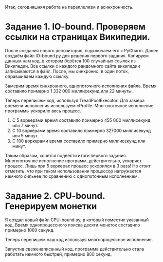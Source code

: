 Итак, сегодняшняя работа на параллелизм и асинхронность.

# Задание 1. IO-bound. Проверяем ссылки на страницах Википедии.

После создания нового репозитория, подключаем его к PyCharm.
Далее создаём файл IO-bound.py для решения первого задания.
Копируем данным нам код, в котором берётся 100 случайных ссылок из Википедии. Все ссылки с каждого рандомного сайта википедии записываются в файл. После, мы синхронно, в один поток, оправшиваем каждую ссылку.

Замерим время синхронного, однопоточного исполнения файла. 
Время составило примерно 1 332 000 миллисекунд или 22 минуты.

Теперь перепишем код, используя TreadPoolExecutor. Для замера времени исполнения используем cProfile.
Многопоточное исполнение программы ускорило весь процесс.

1) С 5 воркерами время составило примерно 455 000 миллисекунд или 7 минут.
2) С 10 воркерами время составило примерно 327000 миллисекунд или 5 минут.
3) С 100 воркерами время составило примерно  миллисекунд или  минут.

Таким образом, хочется подвести итоги первого задания. Многопоточное исполнение программ, действительно, ускоряет процесс. Лишь при 5 воркерах процесс ускорился в 3 раза! Но стоит отметить, что при таком использовании процессор нагружается немного сильнее по сравнению с однопоточным исполнением.

# Задание 2. CPU-bound. Генерируем монетки

Я создал новый файл CPU-bound.py, в который поместил указанный код.
Время однопроцессного поиска десяти монеток составило примерно 1000 секунд.

Теперь перепишем наш код используя многопроцессное исполнение.

Запустив свеженаписанный код, программа действительно стала работать немного быстрей, примерно 800 секунд.
